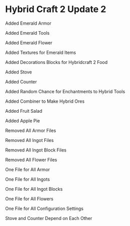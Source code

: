 Hybrid Craft 2 Update 2
=======================================
Added Emerald Armor


Added Emerald Tools


Added Emerald Flower


Added Textures for Emerald Items


Added Decorations Blocks for Hybridcraft 2 Food


Added Stove


Added Counter


Added Random Chance for Enchantments to Hybrid Tools


Added Combiner to Make Hybrid Ores


Added Fruit Salad


Added Apple Pie


Removed All Armor Files


Removed All Ingot Files


Removed All Ingot Block Files


Removed All Flower Files


One File for All Armor


One File for All Ingots


One File for All Ingot Blocks


One File for All Flowers


One File for All Configuration Settings


Stove and Counter Depend on Each Other